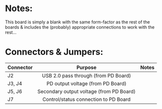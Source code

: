 # Notes:
This board is simply a blank with the same form-factor as the rest of the boards & includes the (probably) appropriate connections to work with the rest...

# Connectors & Jumpers:

| Connector | Purpose                                             | Notes                         |
| --------- |:---------------------------------------------------:| ------------------------------|
| J2        | USB 2.0 pass through (from PD Board)                |                               |
| J3, J4    | PD output voltage (from PD Board)                   |                               |
| J5, J6    | Secondary output voltage (from PD Board)            |                               |
| J7        | Control/status connection to PD Board               |                               |
